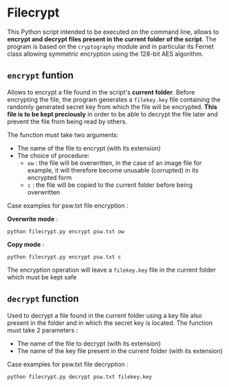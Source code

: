 # Filecrypt
This Python script intended to be executed on the command line, allows to **encrypt and decrypt files present in the current folder of the script**. The program is based on the `cryptography` module and in particular its Fernet class allowing symmetric encryption using the 128-bit AES algorithm.

## `encrypt` funtion
Allows to encrypt a file found in the script's **current folder**. Before encrypting the file, the program generates a `filekey.key` file containing the randomly generated secret key from which the file will be encrypted. **This file is to be kept preciously** in order to be able to decrypt the file later and prevent the file from being read by others.

The function must take two arguments:
- The name of the file to encrypt (with its extension)
- The choice of procedure: 
  - `ow` : the file will be overwritten, in the case of an image file for example, it will therefore become unusable (corrupted) in its encrypted form
  - `c` : the file will be copied to the current folder before being overwritten

Case examples for psw.txt file encryption :

**Overwrite mode** :

`python filecrypt.py encrypt psw.txt ow`

**Copy mode** :

`python filecrypt.py encrypt psw.txt c`

The encryption operation will leave a `filekey.key` file in the current folder which must be kept safe

## `decrypt` function
Used to decrypt a file found in the current folder using a key file also present in the folder and in which the secret key is located. The function must take 2 parameters :
- The name of the file to decrypt (with its extension)
- The name of the key file present in the current folder (with its extension)

Case examples for psw.txt file decryption :

`python filecrypt.py decrypt psw.txt filekey.key`
